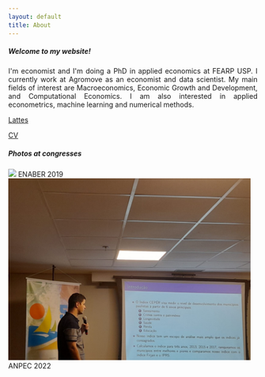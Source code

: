 ```yaml
---
layout: default
title: About 
---
```


##### Welcome to my website! 

<P align="justify"> I'm economist and I'm doing a PhD in applied economics at FEARP USP.
I currently work at Agromove as an economist and data scientist. 
My main fields of interest are Macroeconomics, Economic Growth and Development,
and Computational Economics. I am also interested in applied econometrics, 
machine learning and numerical methods.</P>


[Lattes](http://buscatextual.cnpq.br/buscatextual/visualizacv.do?id=K8457340D4)

[CV](https://mj-ribeiro.github.io/cv.pdf)


##### Photos at congresses

<div class="box">
    <img src="\assets\img\mjr_rj.jpg"/>
    <span> ENABER 2019 </span>
</div>
<div class="box">
    <img src="\assets\img\anpec2.jpg"/>
    <span> ANPEC 2022 </span>
</div>

<style>
div.box {
	width: 490px;
	display: inline-block;
	right: 12px;
    }


</style>






